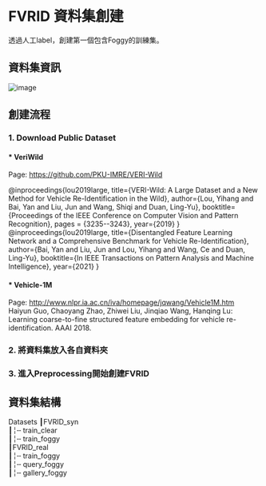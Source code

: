 # FVRID 資料集創建
透過人工label，創建第一個包含Foggy的訓練集。
## 資料集資訊
![image](https://github.com/Cihsaing/SJDL-Foggy-Vehicle-Re-Identification--AAAI2022/blob/master/Datasets/Dataset.png)

## 創建流程
### 1. Download Public Dataset
#### * VeriWild
Page: https://github.com/PKU-IMRE/VERI-Wild

@inproceedings{lou2019large,
title={VERI-Wild: A Large Dataset and a New Method for Vehicle Re-Identification in the Wild},
author={Lou, Yihang and Bai, Yan and Liu, Jun and Wang, Shiqi and Duan, Ling-Yu},
booktitle={Proceedings of the IEEE Conference on Computer Vision and Pattern Recognition},
pages = {3235--3243},
year={2019}
} <br> 
@inproceedings{lou2019large,
 title={Disentangled Feature Learning Network and a Comprehensive Benchmark for Vehicle Re-Identification},
 author={Bai, Yan and Liu, Jun and Lou, Yihang and Wang, Ce and Duan, Ling-Yu},
 booktitle={In IEEE Transactions on Pattern Analysis and Machine Intelligence},
 year={2021}
}

#### * Vehicle-1M
Page: http://www.nlpr.ia.ac.cn/iva/homepage/jqwang/Vehicle1M.htm <br> 
Haiyun Guo, Chaoyang Zhao, Zhiwei Liu, Jinqiao Wang, Hanqing Lu: Learning coarse-to-fine structured feature embedding for vehicle re-identification. AAAI 2018.

### 2. 將資料集放入各自資料夾
### 3. 進入Preprocessing開始創建FVRID

## 資料集結構
Datasets
┃FVRID_syn  <br> 
┃╎╌ train_clear  <br> 
┃╎╌ train_foggy  <br> 
┃FVRID_real   <br> 
┃╎╌ train_foggy  <br> 
┃╎╌ query_foggy  <br> 
┃╎╌ gallery_foggy  <br> 
